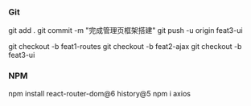 ### Git
git add .
git commit -m "完成管理页框架搭建"
git push -u origin feat3-ui

git checkout -b feat1-routes
git checkout -b feat2-ajax
git checkout -b feat3-ui



### NPM
npm install react-router-dom@6 history@5
npm i axios
